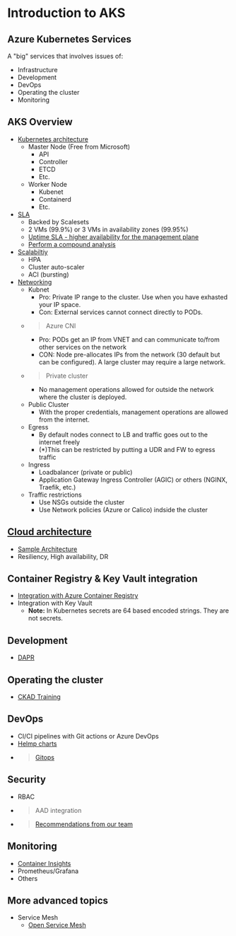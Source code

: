 # Introduction to AKS

## Azure Kubernetes Services

A "big" services that involves issues of:

- Infrastructure
- Development
- DevOps
- Operating the cluster
- Monitoring

## AKS Overview

- [Kubernetes architecture](https://docs.microsoft.com/en-us/azure/aks/concepts-clusters-workloads#kubernetes-cluster-architecture)
  - Master Node (Free from Microsoft)
    - API
    - Controller
    - ETCD
    - Etc.
  - Worker Node
    - Kubenet
    - Containerd
    - Etc.
- [SLA](https://azure.microsoft.com/en-us/support/legal/sla/kubernetes-service/v1_1/)
  - Backed by Scalesets
  - 2 VMs (99.9%) or 3 VMs in availability zones (99.95%)
  - [Uptime SLA - higher availability for the management plane](https://docs.microsoft.com/en-us/azure/aks/uptime-sla)
  - [Perform a compound analysis](https://megamorf.gitlab.io/cheat-sheets/calculate-compound-availability/)
- [Scalabiltiy](https://docs.microsoft.com/en-us/azure/aks/concepts-scale)
  - HPA
  - Cluster auto-scaler
  - ACI (bursting)
- [Networking](https://docs.microsoft.com/en-us/azure/aks/concepts-network)
  - Kubnet
    - Pro: Private IP range to the cluster. Use when you have exhasted your IP space.
    - Con: External services cannot connect directly to PODs.
  - > Azure CNI
    - Pro: PODs get an IP from VNET and can communicate to/from other services on the network
    - CON: Node pre-allocates IPs from the network (30 default but can be configured). A large cluster may require a large network.
  - > Private cluster
    - No management operations allowed for outside the network where the cluster is deployed.
  - Public Cluster
    - With the proper credentials, management operations are allowed from the internet.
  - Egress
    - By default nodes connect to LB and traffic goes out to the internet freely
    - (*)This can be restricted by putting a UDR and FW to egress traffic
  - Ingress
    - Loadbalancer (private or public)
    - Application Gateway Ingress Controller (AGIC) or others (NGINX, Traefik, etc.)
  - Traffic restrictions
    - Use NSGs outside the cluster
    - Use Network policies (Azure or Calico) indside the cluster

## [Cloud architecture](https://docs.microsoft.com/en-us/azure/architecture/reference-architectures/containers/aks/secure-baseline-aks)
  - [Sample Architecture](https://docs.microsoft.com/en-us/azure/architecture/reference-architectures/containers/aks-multi-region/aks-multi-cluster)  
  - Resiliency, High availability, DR

## Container Registry & Key Vault integration

- [Integration with Azure Container Registry](https://docs.microsoft.com/en-us/azure/aks/cluster-container-registry-integration?tabs=azure-cli)
- Integration with Key Vault
  - **Note:** In Kubernetes secrets are 64 based encoded strings. They are not secrets.

## Development

- [DAPR](https://dapr.io/)

## Operating the cluster

- [CKAD Training](https://github.com/johandry/CKAD)

## DevOps

- CI/CI pipelines with Git actions or Azure DevOps
- [Helmp charts](https://helm.sh/)
- > [Gitops](https://docs.microsoft.com/en-us/azure/architecture/example-scenario/gitops-aks/gitops-blueprint-aks)

## Security

- RBAC
- > AAD integration
- > [Recommendations from our team](https://github.com/msalemor/aks-security-recommendations)

## Monitoring

- [Container Insights](https://docs.microsoft.com/en-us/azure/azure-monitor/containers/container-insights-overview)
- Prometheus/Grafana
- Others

## More advanced topics

- Service Mesh
  - [Open Service Mesh](https://openservicemesh.io/)

